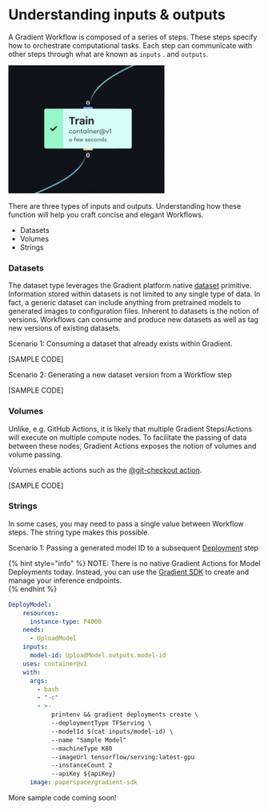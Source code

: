 # Understanding inputs & outputs

A Gradient Workflow is composed of a series of steps.  These steps specify how to orchestrate computational tasks.  Each step can communicate with other steps through what are known as `inputs` . and `outputs`.  

![](../../.gitbook/assets/image%20%2810%29.png)

There are three types of inputs and outputs.  Understanding how these function will help you craft concise and elegant Workflows.  

* Datasets
* Volumes
* Strings

### Datasets

The dataset type leverages the Gradient platform native [dataset](../../data/data-overview/) primitive.  Information stored within datasets is not limited to any single type of data.  In fact, a generic dataset can include anything from pretrained models to generated images to configuration files.  Inherent to datasets is the notion of versions.  Workflows can consume and produce new datasets as well as tag new versions of existing datasets.  

Scenario 1: Consuming a dataset that already exists within Gradient.  

\[SAMPLE CODE\]

Scenario 2: Generating a new dataset version from a Workflow step

\[SAMPLE CODE\]

### Volumes

Unlike, e.g. GitHub Actions, it is likely that multiple Gradient Steps/Actions will execute on multiple compute nodes. To facilitate the passing of data between these nodes, Gradient Actions exposes the notion of volumes and volume passing. 

Volumes enable actions such as the [@git-checkout action](gradient-actions.md#git-checkout).  

\[SAMPLE CODE\]

### Strings

In some cases, you may need to pass a single value between Workflow steps.  The string type makes this possible.  

Scenario 1: Passing a generated model ID to a subsequent [Deployment](../deployments-overview/) step 

{% hint style="info" %}
NOTE: There is no native Gradient Actions for Model Deployments today.  Instead, you can use the [Gradient SDK](../../more/gradient-python-sdk-1/) to create and manage your inference endpoints.  
{% endhint %}

```yaml
DeployModel:
    resources:
      instance-type: P4000
    needs:
      - UploadModel
    inputs:
      model-id: UploadModel.outputs.model-id
    uses: container@v1
    with:
      args:
        - bash
        - "-c"
        - >-
            printenv && gradient deployments create \
            --deploymentType TFServing \
            --modelId $(cat inputs/model-id) \
            --name "Sample Model"
            --machineType K80
            --imageUrl tensorflow/serving:latest-gpu
            --instanceCount 2
            --apiKey ${apiKey}
      image: paperspace/gradient-sdk
```

More sample code coming soon!

